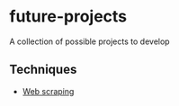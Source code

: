 # future-projects
A collection of possible projects to develop

## Techniques
- [Web scraping](https://medium.freecodecamp.org/the-ultimate-guide-to-web-scraping-with-node-js-daa2027dcd3)
